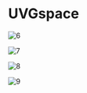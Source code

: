 # UVGspace
![6](https://user-images.githubusercontent.com/83832357/193466064-ddafe4c4-fb19-4b5e-a673-641c13ef9a5f.png)

![7](https://user-images.githubusercontent.com/83832357/193466077-9f76e17f-07f5-4776-b77a-681697856127.png)

![8](https://user-images.githubusercontent.com/83832357/193466080-5c2a7b6d-552b-4d5d-86a9-8de3c23fbb68.png)

![9](https://user-images.githubusercontent.com/83832357/193466085-e83aaf49-6693-47be-82ad-d41fef26fe5f.png)

